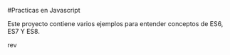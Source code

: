 #Practicas en Javascript

Este proyecto contiene varios ejemplos para entender conceptos
de ES6, ES7 Y ES8.

rev	
